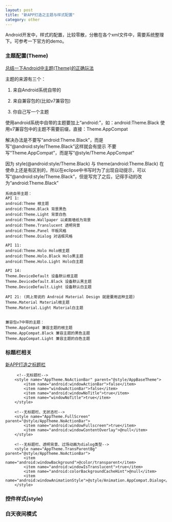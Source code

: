 ```yaml
---
layout: post
title: "新APP打造之主题与样式配置"
category: other
---
```


Android开发中，样式的配置，比较零散，分散在各个xml文件中，需要系统整理下。可参考一下官方的demo。

### 主题配置(Theme)

[总结一下Android中主题(Theme)的正确玩法](https://www.cnblogs.com/zhouyou96/p/5323138.html)

主题的来源有三个：

1) 来自Android系统自带的

2) 来自兼容包的(比如v7兼容包)

3) 你自己写一个主题



使用android系统中自带的主题要加上“android:”，如：android:Theme.Black
使用v7兼容包中的主题不需要前缀，直接：Theme.AppCompat

解决办法是不要写“android:Theme.Black”，而是写“@android:style/Theme.Black”这样就会有提示
不要写“Theme.AppCompat”，而是写“@style/Theme.AppCompat”

因为 style(@android:style/Theme.Black) 与 theme(android:Theme.Black) 在使命上还是有区别的，所以在eclipse中书写时为了出现自动提示，可以写“@android:style/Theme.Black”，但是写完了之后，记得手动的改为“android:Theme.Black”

```
系统自带主题：
API 1:
android:Theme 根主题
android:Theme.Black 背景黑色
android:Theme.Light 背景白色
android:Theme.Wallpaper 以桌面墙纸为背景
android:Theme.Translucent 透明背景
android:Theme.Panel 平板风格
android:Theme.Dialog 对话框风格

API 11:
android:Theme.Holo Holo根主题
android:Theme.Holo.Black Holo黑主题
android:Theme.Holo.Light Holo白主题

API 14:
Theme.DeviceDefault 设备默认根主题
Theme.DeviceDefault.Black 设备默认黑主题
Theme.DeviceDefault.Light 设备默认白主题

API 21: (网上常说的 Android Material Design 就是要用这种主题)
Theme.Material Material根主题
Theme.Material.Light Material白主题


兼容包v7中带的主题：
Theme.AppCompat 兼容主题的根主题
Theme.AppCompat.Black 兼容主题的黑色主题
Theme.AppCompat.Light 兼容主题的白色主题
```

### 标题栏相关

[新APP打造之标题栏](https://duanholiy.github.io/other/2019/09/29/android-new-app-toolbar-and-actionbar.html)

```
     <!--无标题栏-->
    <style name="AppTheme.NoActionBar" parent="@style/AppBaseTheme">
        <item name="android:windowActionBar">false</item>
        <item name="windowActionBar">false</item>
        <item name="android:windowNoTitle">true</item>
        <item name="windowNoTitle">true</item>
    </style>

    <!--无标题栏、无状态栏-->
    <style name="AppTheme.FullScreen" parent="@style/AppTheme.NoActionBar">
        <item name="android:windowFullscreen">true</item>
        <item name="android:windowContentOverlay">@null</item>
    </style>

    <!--无标题栏、透明背景、过场动画为dialog类型-->
    <style name="AppTheme.TransParentBg" parent="@style/AppTheme.NoActionBar">
        <item name="android:windowBackground">@color/transparent</item>
        <item name="android:windowIsTranslucent">true</item>
        <item name="android:colorBackgroundCacheHint">@null</item>
        <item name="android:windowAnimationStyle">@style/Animation.AppCompat.Dialog</item>
    </style>
```

### 控件样式(style)

### 白天夜间模式